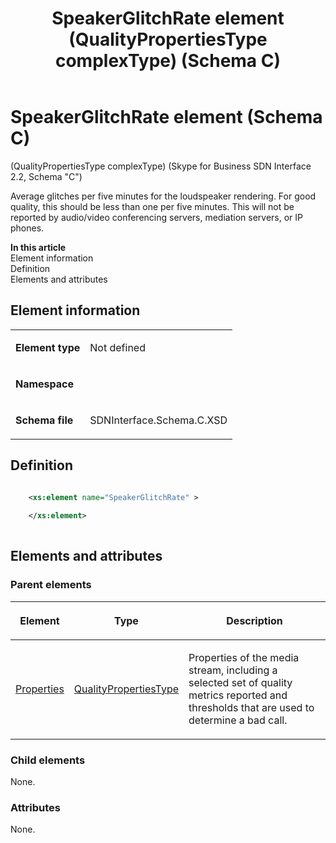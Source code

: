 ﻿---
title: SpeakerGlitchRate element (QualityPropertiesType complexType) (Schema C)
description: An overview of the SpeakerGlitchRate element (QualityPropertiesType complexType) (Schema C).
TOCTitle: SpeakerGlitchRate element
ms:assetid: cd4db9f8-5e04-9276-d752-0c57eea65ccc
ms:mtpsurl: https://msdn.microsoft.com/library/Mt404852(v=office.16)
ms:contentKeyID: 68250764
ms.date: 08/24/2015
mtps_version: v=office.16
dev_langs:
- xml
---

# SpeakerGlitchRate element (Schema C)

(QualityPropertiesType complexType) (Skype for Business SDN Interface 2.2, Schema "C")

Average glitches per five minutes for the loudspeaker rendering. For good quality, this should be less than one per five minutes. This will not be reported by audio/video conferencing servers, mediation servers, or IP phones.

**In this article**  
Element information  
Definition  
Elements and attributes  

## Element information

<table>
<colgroup>
<col />
<col />
</colgroup>
<tbody>
<tr class="odd">
<td><p><strong>Element type</strong></p></td>
<td><p>Not defined</p></td>
</tr>
<tr class="even">
<td><p><strong>Namespace</strong></p></td>
<td><p></p></td>
</tr>
<tr class="odd">
<td><p><strong>Schema file</strong></p></td>
<td><p>SDNInterface.Schema.C.XSD</p></td>
</tr>
</tbody>
</table>


## Definition

```xml

    <xs:element name="SpeakerGlitchRate" >
    
    </xs:element>
  
```

## Elements and attributes

### Parent elements

<table>
<colgroup>
<col />
<col />
<col />
</colgroup>
<thead>
<tr class="header">
<th><p>Element</p></th>
<th><p>Type</p></th>
<th><p>Description</p></th>
</tr>
</thead>
<tbody>
<tr class="odd">
<td><p><a href="properties-element-qualitytype-complextype-skype-for-business-sdn-interface-2-2-schema-c.md">Properties</a></p></td>
<td><p><a href="qualitypropertiestype-complextype-skype-for-business-sdn-interface-2-2-schema-c.md">QualityPropertiesType</a></p></td>
<td><p>Properties of the media stream, including a selected set of quality metrics reported and thresholds that are used to determine a bad call.</p></td>
</tr>
</tbody>
</table>


### Child elements

None.

### Attributes

None.

